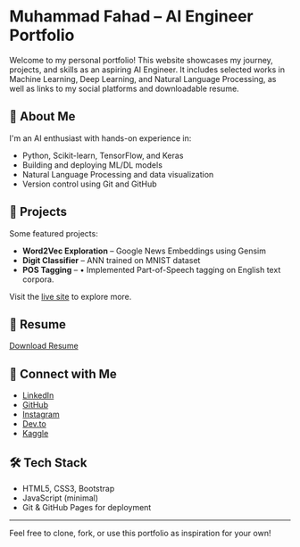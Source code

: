 # Muhammad Fahad – AI Engineer Portfolio

Welcome to my personal portfolio! This website showcases my journey, projects, and skills as an aspiring AI Engineer. It includes selected works in Machine Learning, Deep Learning, and Natural Language Processing, as well as links to my social platforms and downloadable resume.

## 🚀 About Me

I'm an AI enthusiast with hands-on experience in:
- Python, Scikit-learn, TensorFlow, and Keras
- Building and deploying ML/DL models
- Natural Language Processing and data visualization
- Version control using Git and GitHub

## 📂 Projects

Some featured projects:
- **Word2Vec Exploration** – Google News Embeddings using Gensim 
- **Digit Classifier** – ANN trained on MNIST dataset  
- **POS Tagging** – •	Implemented Part-of-Speech tagging on English text corpora. 

Visit the [live site](https://fahadabid545.github.io/Portfolio/) to explore more.

## 📄 Resume

[Download Resume](https://drive.google.com/uc?export=download&id=1Np7xqluQNvFukshTYvZwtpt0pnfLygi1)

## 🔗 Connect with Me

- [LinkedIn](https://www.linkedin.com/in/m-fahad-5a7a03339/)
- [GitHub](https://github.com/fahadabid545)
- [Instagram](https://instagram.com/stop.it.fahad)
- [Dev.to](https://dev.to/fahadabid545)
- [Kaggle](https://kaggle.com/fahadabid545)

## 🛠 Tech Stack

- HTML5, CSS3, Bootstrap
- JavaScript (minimal)
- Git & GitHub Pages for deployment

---

Feel free to clone, fork, or use this portfolio as inspiration for your own!

